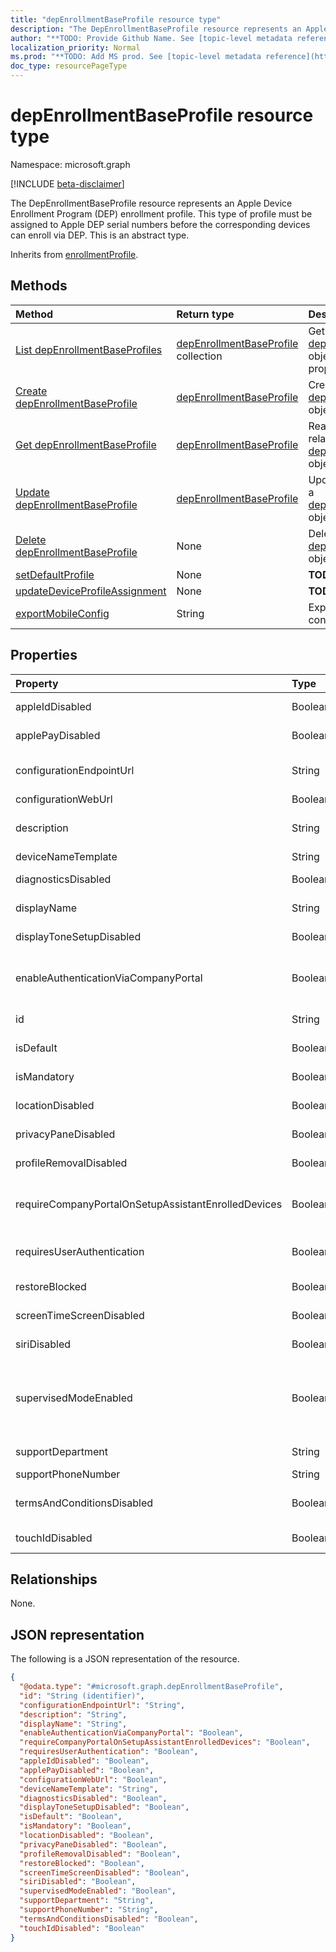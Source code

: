 ```yaml
---
title: "depEnrollmentBaseProfile resource type"
description: "The DepEnrollmentBaseProfile resource represents an Apple Device Enrollment Program (DEP) enrollment profile. This type of profile must be assigned to Apple DEP serial numbers before the corresponding devices can enroll via DEP."
author: "**TODO: Provide Github Name. See [topic-level metadata reference](https://msgo.azurewebsites.net/add/document/guidelines/metadata.html#topic-level-metadata)**"
localization_priority: Normal
ms.prod: "**TODO: Add MS prod. See [topic-level metadata reference](https://msgo.azurewebsites.net/add/document/guidelines/metadata.html#topic-level-metadata)**"
doc_type: resourcePageType
---
```


# depEnrollmentBaseProfile resource type

Namespace: microsoft.graph

[!INCLUDE [beta-disclaimer](../../includes/beta-disclaimer.md)]

The DepEnrollmentBaseProfile resource represents an Apple Device Enrollment Program (DEP) enrollment profile. This type of profile must be assigned to Apple DEP serial numbers before the corresponding devices can enroll via DEP.
This is an abstract type.


Inherits from [enrollmentProfile](../resources/enrollmentprofile.md).

## Methods
|Method|Return type|Description|
|:---|:---|:---|
|[List depEnrollmentBaseProfiles](../api/depenrollmentbaseprofile-list.md)|[depEnrollmentBaseProfile](../resources/depenrollmentbaseprofile.md) collection|Get a list of the [depEnrollmentBaseProfile](../resources/depenrollmentbaseprofile.md) objects and their properties.|
|[Create depEnrollmentBaseProfile](../api/depenrollmentbaseprofile-create.md)|[depEnrollmentBaseProfile](../resources/depenrollmentbaseprofile.md)|Create a new [depEnrollmentBaseProfile](../resources/depenrollmentbaseprofile.md) object.|
|[Get depEnrollmentBaseProfile](../api/depenrollmentbaseprofile-get.md)|[depEnrollmentBaseProfile](../resources/depenrollmentbaseprofile.md)|Read the properties and relationships of a [depEnrollmentBaseProfile](../resources/depenrollmentbaseprofile.md) object.|
|[Update depEnrollmentBaseProfile](../api/depenrollmentbaseprofile-update.md)|[depEnrollmentBaseProfile](../resources/depenrollmentbaseprofile.md)|Update the properties of a [depEnrollmentBaseProfile](../resources/depenrollmentbaseprofile.md) object.|
|[Delete depEnrollmentBaseProfile](../api/depenrollmentbaseprofile-delete.md)|None|Deletes a [depEnrollmentBaseProfile](../resources/depenrollmentbaseprofile.md) object.|
|[setDefaultProfile](../api/depenrollmentbaseprofile-setdefaultprofile.md)|None|**TODO: Add Description**|
|[updateDeviceProfileAssignment](../api/depenrollmentbaseprofile-updatedeviceprofileassignment.md)|None|**TODO: Add Description**|
|[exportMobileConfig](../api/depenrollmentbaseprofile-exportmobileconfig.md)|String|Exports the mobile configuration|

## Properties
|Property|Type|Description|
|:---|:---|:---|
|appleIdDisabled|Boolean|Indicates if Apple id setup pane is disabled|
|applePayDisabled|Boolean|Indicates if Apple pay setup pane is disabled|
|configurationEndpointUrl|String|Configuration endpoint url to use for Enrollment Inherited from [enrollmentProfile](../resources/enrollmentprofile.md).|
|configurationWebUrl|Boolean|URL for setup assistant login|
|description|String|Description of the profile Inherited from [enrollmentProfile](../resources/enrollmentprofile.md).|
|deviceNameTemplate|String|Sets a literal or name pattern.|
|diagnosticsDisabled|Boolean|Indicates if diagnostics setup pane is disabled|
|displayName|String|Name of the profile Inherited from [enrollmentProfile](../resources/enrollmentprofile.md).|
|displayToneSetupDisabled|Boolean|Indicates if displaytone setup screen is disabled|
|enableAuthenticationViaCompanyPortal|Boolean|Indicates to authenticate with Apple Setup Assistant instead of Company Portal. Inherited from [enrollmentProfile](../resources/enrollmentprofile.md).|
|id|String|**TODO: Add Description** Inherited from [entity](../resources/entity.md).|
|isDefault|Boolean|Indicates if this is the default profile|
|isMandatory|Boolean|Indicates if the profile is mandatory|
|locationDisabled|Boolean|Indicates if Location service setup pane is disabled|
|privacyPaneDisabled|Boolean|Indicates if privacy screen is disabled|
|profileRemovalDisabled|Boolean|Indicates if the profile removal option is disabled|
|requireCompanyPortalOnSetupAssistantEnrolledDevices|Boolean|Indicates that Company Portal is required on setup assistant enrolled devices Inherited from [enrollmentProfile](../resources/enrollmentprofile.md).|
|requiresUserAuthentication|Boolean|Indicates if the profile requires user authentication Inherited from [enrollmentProfile](../resources/enrollmentprofile.md).|
|restoreBlocked|Boolean|Indicates if Restore setup pane is blocked|
|screenTimeScreenDisabled|Boolean|Indicates if screen timeout setup is disabled|
|siriDisabled|Boolean|Indicates if siri setup pane is disabled|
|supervisedModeEnabled|Boolean|Supervised mode, True to enable, false otherwise. See https://docs.microsoft.com/en-us/intune/deploy-use/enroll-devices-in-microsoft-intune for additional information.|
|supportDepartment|String|Support department information|
|supportPhoneNumber|String|Support phone number|
|termsAndConditionsDisabled|Boolean|Indicates if 'Terms and Conditions' setup pane is disabled|
|touchIdDisabled|Boolean|Indicates if touch id setup pane is disabled|

## Relationships
None.

## JSON representation
The following is a JSON representation of the resource.
<!-- {
  "blockType": "resource",
  "keyProperty": "id",
  "@odata.type": "microsoft.graph.depEnrollmentBaseProfile",
  "baseType": "microsoft.graph.enrollmentProfile",
  "openType": false
}
-->
``` json
{
  "@odata.type": "#microsoft.graph.depEnrollmentBaseProfile",
  "id": "String (identifier)",
  "configurationEndpointUrl": "String",
  "description": "String",
  "displayName": "String",
  "enableAuthenticationViaCompanyPortal": "Boolean",
  "requireCompanyPortalOnSetupAssistantEnrolledDevices": "Boolean",
  "requiresUserAuthentication": "Boolean",
  "appleIdDisabled": "Boolean",
  "applePayDisabled": "Boolean",
  "configurationWebUrl": "Boolean",
  "deviceNameTemplate": "String",
  "diagnosticsDisabled": "Boolean",
  "displayToneSetupDisabled": "Boolean",
  "isDefault": "Boolean",
  "isMandatory": "Boolean",
  "locationDisabled": "Boolean",
  "privacyPaneDisabled": "Boolean",
  "profileRemovalDisabled": "Boolean",
  "restoreBlocked": "Boolean",
  "screenTimeScreenDisabled": "Boolean",
  "siriDisabled": "Boolean",
  "supervisedModeEnabled": "Boolean",
  "supportDepartment": "String",
  "supportPhoneNumber": "String",
  "termsAndConditionsDisabled": "Boolean",
  "touchIdDisabled": "Boolean"
}
```

